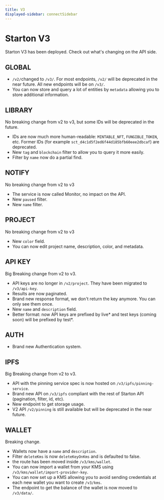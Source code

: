 ```yaml
---
title: V3
displayed-sidebar: connectSidebar
---
```


# Starton V3

Starton V3 has been deployed. Check out what's changing on the API side.

## GLOBAL

-   `/v2/`changed to `/v3/`. For most endpoints, `/v2/` will be deprecated in the near future. All new endpoints will be on `/v3/`.
-   You can now store and query a lot of entities by `metadata` allowing you to store additional information.

## LIBRARY

No breaking change from v2 to v3, but some IDs will be deprecated in the future.

-   IDs are now much more human-readable: `MINTABLE_NFT`, `FUNGIBLE_TOKEN`, etc. Former IDs (for example `sct_d4c1d5f2ed6f44d185bfb60eee2dbcaf`) are deprecated.
-   New `tag` and `blockchain` filter to allow you to query it more easily.
-   Filter by `name` now do a partial find.

## NOTIFY

No breaking change from v2 to v3

-   The service is now called Monitor, no impact on the API.
-   New `paused` filter.
-   New `name` filter.

## PROJECT

No breaking change from v2 to v3

-   New `color` field.
-   You can now edit project name, description, color, and metadata.

## API KEY

Big Breaking change from v2 to v3.

-   API keys are no longer in `/v2/project`. They have been migrated to `/v3/api-key`.
-   Results are now paginated.
-   Brand new response format, we don't return the key anymore. You can only see them once.
-   New `name` and `description` field.
-   Better format: now API keys are prefixed by live* and test keys (coming soon) will be prefixed by test*.

## AUTH

-   Brand new Authentication system.

## IPFS

Big Breaking change from v2 to v3.

-   API with the pinning service spec is now hosted on `/v3/ipfs/pinning-service`.
-   Brand new API on `/v3/ipfs` compliant with the rest of Starton API (pagination, filter, id, etc).
-   New endpoint to get storage usage.
-   V2 API `/v2/pinning` is still available but will be deprecated in the near future.

## WALLET

Breaking change.

-   Wallets now have a `name` and `description`.
-   Filter `deleteKms` is now `deleteKeyOnKms` and is defaulted to false.
-   the route has been moved inside `/v3/kms/wallet`.
-   You can now import a wallet from your KMS using `/v3/kms/wallet/import-provider-key`.
-   You can now set up a KMS allowing you to avoid sending credentials at each new wallet you want to create `/v3/kms`.
-   The endpoint to get the balance of the wallet is now moved to `/v3/data/`.
